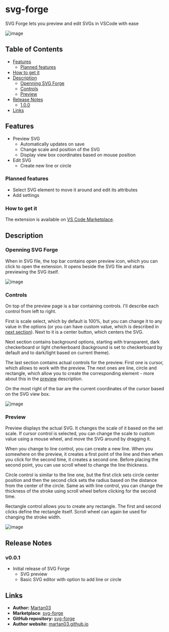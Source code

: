 # svg-forge

SVG Forge lets you preview and edit SVGs in VSCode with ease

![image](https://github.com/user-attachments/assets/528b836c-6853-432e-917e-ab3ca3d15c78)

## Table of Contents

- [Features](#features)
    - [Planned features](#planned-features)
- [How to get it](#how-to-get-it)
- [Description](#description)
    - [Openning SVG Forge](#openning-svg-forge)
    - [Controls](#controls)
    - [Preview](#preview)
- [Release Notes](#release-notes)
    - [1.0.0](#100)
- [Links](#links)

## Features

- Preview SVG
    - Automatically updates on save
    - Change scale and position of the SVG
    - Display view box coordinates based on mouse position
- Edit SVG
    - Create new line or circle

### Planned features

- Select SVG element to move it around and edit its attributes
- Add settings

### How to get it

The extension is available on 
[VS Code Marketplace](https://marketplace.visualstudio.com/items?itemName=Martan03.svg-forge).

## Description

### Openning SVG Forge

When in SVG file, the top bar contains open preview icon, which you can click
to open the extension. It opens beside the SVG file and starts previewing the
SVG itself.

![image](https://github.com/user-attachments/assets/f8e09227-9703-4c92-9940-3d66d1d8a853)

### Controls

On top of the preview page is a bar containing controls. I'll describe each
control from left to right.

First is scale select, which by default is 100%, but you can change it to any
value in the options (or you can have custom value, which is described in
[next section](#preview)). Next to it is a center button, which centers the
SVG.

Next section contains background options, starting with transparent, dark
checkerboard or light cherkerboard (background is set to checkerboard by
default and to dark/light based on current theme).

The last section contains actual controls for the preview. First one is cursor,
which allows to work with the preview. The next ones are line, circle and 
rectangle, which allow you to create the corresponding element - more about 
this in the [preview](#preview) description.

On the most right of the bar are the current coordinates of the cursor based on
the SVG view box.

![image](https://github.com/user-attachments/assets/94b7be7c-5ecc-4474-ae73-37befa570f74)

### Preview

Preview displays the actual SVG. It changes the scale of it based on the set
scale. If cursor control is selected, you can change the scale to custom value
using a mouse wheel, and move the SVG around by dragging it.

When you change to line control, you can create a new line. When you somewhere
on the preview, it creates a first point of the line and then when you click
for the second time, it creates a second one. Before placing the second point,
you can use scroll wheel to change the line thickness.

Circle control is similar to the line one, but the first click sets circle
center position and then the second click sets the radius based on the distance
from the center of the circle. Same as with line control, you can change the
thickness of the stroke using scroll wheel before clicking for the second time.

Rectangle control allows you to create any rectangle. The first and second 
clicks define the rectangle itself. Scroll wheel can again be used for changing
the stroke width.

![image](https://github.com/user-attachments/assets/528b836c-6853-432e-917e-ab3ca3d15c78)

## Release Notes

### v0.0.1

- Initial release of SVG Forge
    - SVG preview
    - Basic SVG editor with option to add line or circle

## Links

- **Author:** [Martan03](https://github.com/Martan03)
- **Marketplace**: [svg-forge](https://marketplace.visualstudio.com/items?itemName=Martan03.svg-forge)
- **GitHub repository:** [svg-forge](https://github.com/Martan03/svg-forge)
- **Author website:** [martan03.github.io](https://martan03.github.io)
